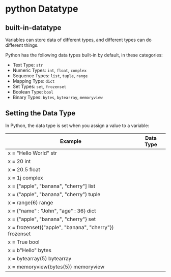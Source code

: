 
# python Datatype

## built-in-datatype
Variables can store data of different types, and different types can do different things.

Python has the following data types built-in by default, in these categories:
- Text Type:	````str````
- Numeric Types:	````int````, ````float````, ````complex````
- Sequence Types:	````list````, ````tuple````, ````range````
- Mapping Type:	````dict````
- Set Types:	````set````, ````frozenset````
- Boolean Type:	````bool````
- Binary Types:	````bytes````, ````bytearray````, ````memoryview````

## Setting the Data Type
In Python, the data type is set when you assign a value to a variable:

| Example	| Data Type	|
| ---------- | ----------- |
| x = "Hello World"	str	|
| x = 20	int	
| x = 20.5	float	
| x = 1j	complex	
| x = ["apple", "banana", "cherry"]	list	
| x = ("apple", "banana", "cherry")	tuple	
| x = range(6)	range	
| x = {"name" : "John", "age" : 36}	dict	
| x = {"apple", "banana", "cherry"}	set	
| x = frozenset({"apple", "banana", "cherry"})	frozenset	
| x = True	bool	
| x = b"Hello"	bytes	
| x = bytearray(5)	bytearray	
| x = memoryview(bytes(5))	memoryview

